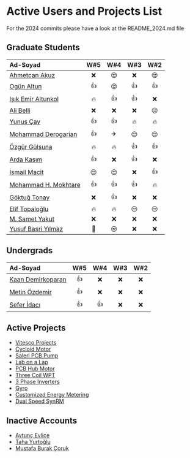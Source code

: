 # Active Users and Projects List
For the 2024 commits please have a look at the README_2024.md file


## Graduate Students

|      Ad-Soyad   |  W#5 |  W#4 |  W#3 |   W#2 |  
|:-----------------|:----:|:----:|:----:|:----:|  
| [Ahmetcan Akuz](https://github.com/ahmetcan-akuz)      | :x:| :unamused:| :x:| :unamused: |
| [Ogün Altun](https://github.com/ogunaltun)       | :+1:| :unamused:| :+1:| :+1:|
| [Işık Emir Altunkol](https://github.com/emir-altunkol)    | :fire:| :+1:| :+1:| :x:|
| [Ali Belli](https://github.com/alibelli)    | :x:| :x:| :x:| :unamused: |
| [Yunus Çay](https://github.com/cayunus)    | :+1:| :+1:| :fire:| :fire: |
| [Mohammad Derogarian](https://github.com/MDerogarian)    | :+1:| :airplane:| :unamused:| :unamused:| 
| [Özgür Gülsuna](https://github.com/ozgurgulsuna)    | :fire:| :fire:| :+1:| :+1:| 
| [Arda Kasım](https://github.com/ardakasim)    | :+1:| :x:| :+1: | :x:| 
| [İsmail Macit](https://github.com/ismailmacit)    | :unamused:| :unamused:| :x:| :+1:| 
| [Mohammad H. Mokhtare](https://github.com/Mohammad-M93)     | :+1:| :+1:| :+1:| :fire:| 
| [Göktuğ Tonay](https://github.com/Gktut)     | :x:| :+1:| :x:| :x:| 
| [Elif Topaloğlu](https://github.com/eliftplgl)       | :fire:| :fire:| :unamused:| :unamused:| 
| [M. Samet Yakut](https://github.com/sametyakut)    | :x:| :x:| :x:| :x:| 
| [Yusuf Basri Yılmaz](https://github.com/yusufbyilmaz)   | :car:| :unamused:| :x:| :x:| 

## Undergrads
|      Ad-Soyad   |  W#5 |  W#4 |  W#3 |   W#2 |  
|:-----------------|:----:|:----:|:----:|:----:|  
| [Kaan Demirkoparan](https://github.com/KaanDemirkoparan)    | :+1:| :x:| :x:| :x:| 
| [Metin Özdemir](https://github.com/metinozdemir01)      | :+1:| :x:| :x:| :x:| 
| [Sefer İdacı](https://github.com/seferidaci)   | :+1:| :+1:| :x:| :x:| 


## Active Projects

- [Vitesco Projects](https://github.com/odtu/VITESCO-METU)
- [Cycloid Motor](https://github.com/odtu/Cycloid-Integrated-Robotic-Actuator)
- [Saleri PCB Pump](https://github.com/odtu/Saleri-PCB-Motor-for-ePumps)
- [Lab on a Lap](https://github.com/odtu/lab-on-a-lap)
- [PCB Hub Motor](https://github.com/odtu/PCB-Hub-Motor)
- [Three Coil WPT](https://github.com/odtu/Three-Coil-Concurrent-WPT)
- [3 Phase Inverters](https://github.com/ahmetcan-akuz/3-Phase-Inverters)
- [Gyro](https://github.com/odtu/Roketsan-Gyro)
- [Customized Energy Metering](https://github.com/odtu/Customized-Energy-Metering)
- [Dual Speed SynRM](https://github.com/odtu/Dual-speed-SynRM)

## Inactive Accounts

- [Aytunç Evlice](https://github.com/aytunc-evlice) 
- [Taha Yurtoğlu](https://github.com/tahayurtoglu)
- [Mustafa Burak Çoruk](https://github.com/MustafaBurakCORUK)
